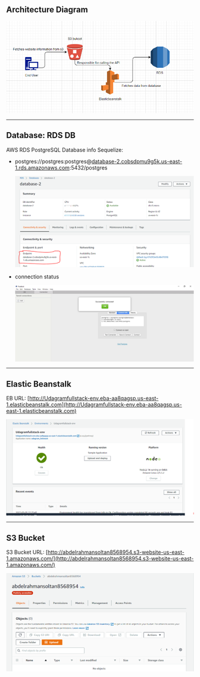 ## Architecture Diagram

![ARC](./Architecture%20Diagram.PNG)

---

## Database: RDS DB

AWS RDS PostgreSQL Database info Sequelize:

- postgres://postgres:postgres@[database-2.cobsdpmu9g5k.us-east-1.rds.amazonaws.com](database-2.cobsdpmu9g5k.us-east-1.rds.amazonaws.com):5432/postgres

  ![rds](../screenshots/rds.PNG)

- connection status

  ![rds](../screenshots/rdsConn.PNG)

---

## Elastic Beanstalk

EB URL: [http://Udagramfullstack-env.eba-aa8qagsp.us-east-1.elasticbeanstalk.com](http://Udagramfullstack-env.eba-aa8qagsp.us-east-1.elasticbeanstalk.com)

![eb](../screenshots/eb.PNG)

---

## S3 Bucket

S3 Bucket URL: [http://abdelrahmansoltan8568954.s3-website-us-east-1.amazonaws.com/](http://abdelrahmansoltan8568954.s3-website-us-east-1.amazonaws.com/)

![s3](../screenshots/s3.PNG)
